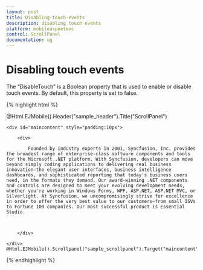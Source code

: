 ```yaml
---
layout: post
title: Disabling-touch-events
description: disabling touch events
platform: mobileaspnetmvc
control: ScrollPanel
documentation: ug
---
```


# Disabling touch events

The “DisableTouch” is a Boolean property that is used to enable or disable touch events. By default, this property is set to false.

{% highlight html %}


@Html.EJMobile().Header("sample_header").Title("ScrollPanel")

    <div id="maincontent" style="padding:10px">

        <div>

            Founded by industry experts in 2001, Syncfusion, Inc. provides the broadest range of enterprise-class software components and tools for the Microsoft .NET platform. With Syncfusion, developers can move beyond simply coding applications to delivering real business innovation—the elegant user interfaces, business intelligence dashboards, and sophisticated reporting that today's business users need, in the formats they demand. Our award-winning .NET components and controls are designed to meet your evolving development needs, whether you're working in Windows Forms, WPF, ASP.NET, ASP.NET MVC, or Silverlight. At Syncfusion, we uncompromisingly strive for excellence in order to offer the very best value to our customers—from small ISVs to Fortune 100 companies. Our most successful product is Essential Studio.



        </div>

    </div> @Html.EJMobile().Scrollpanel("sample_scrollpanel").Target("maincontent").DisableTouch(true).EnableNativeScrolling(false)

{% endhighlight %}

